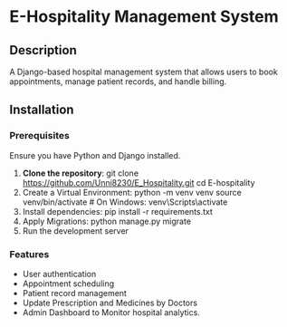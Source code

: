 # E-Hospitality Management System

## Description
A Django-based hospital management system that allows users to book appointments, manage patient records, and handle billing.

## Installation
### Prerequisites
Ensure you have Python and Django installed.

1. **Clone the repository**:
   git clone https://github.com/Unni8230/E_Hospitality.git
   cd E-hospitality
2. Create a Virtual Environment:
   python -m venv venv
   source venv/bin/activate  # On Windows: venv\Scripts\activate
3. Install dependencies:
    pip install -r requirements.txt
4. Apply Migrations:
   python manage.py migrate
5. Run the development server

 ### Features
- User authentication
- Appointment scheduling
- Patient record management
- Update Prescription and Medicines by Doctors
- Admin Dashboard to Monitor hospital analytics.

  
   
